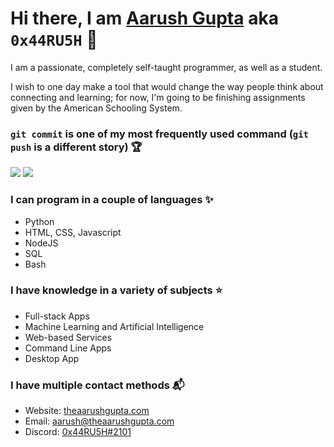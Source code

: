 # Hi there, I am [Aarush Gupta](https://theaarushgupta.com) aka `0x44RU5H` 👋
<p>I am a passionate, completely self-taught programmer, as well as a student.</p>
<p>I wish to one day make a tool that would change the way people think about connecting and learning; for now, I'm going to be finishing assignments given by the American Schooling System.</p>

### `git commit` is one of my most frequently used command (`git push` is a different story) 🏆
![](https://github-readme-stats.vercel.app/api?username=0x44RU5H&theme=onedark&count_private=true&show_icons=true)
![](https://github-readme-streak-stats.herokuapp.com/?user=0x44RU5H&)

### I can program in a couple of languages ✨
- Python
- HTML, CSS, Javascript
- NodeJS
- SQL
- Bash

### I have knowledge in a variety of subjects ⭐
- Full-stack Apps
- Machine Learning and Artificial Intelligence
- Web-based Services
- Command Line Apps
- Desktop App

### I have multiple contact methods 📬
- Website: [theaarushgupta.com](https://theaarushgupta.com)
- Email: [aarush@theaarushgupta.com](mailto:aarush@theaarushgupta.com)
- Discord: [0x44RU5H#2101](https://discord.com/users/795838680282693704)
